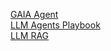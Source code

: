 [GAIA Agent](https://ramnarayan-code.github.io/hug_face_gaia_agent/) <br>
[LLM Agents Playbook](https://github.com/ramnarayan-code/llm_agents) <br>
[LLM RAG](https://github.com/ramnarayan-code/llm_rag)<br>
